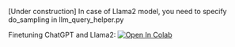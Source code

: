 [Under construction]
In case of Llama2 model, you need to specify do_sampling in llm_query_helper.py 

Finetuning ChatGPT and Llama2:
[![Open In Colab](https://colab.research.google.com/assets/colab-badge.svg)](https://colab.research.google.com/drive/1efaeCj3tAxOXl8fn5pLT9j2PUR73UdAm?usp=sharing)
